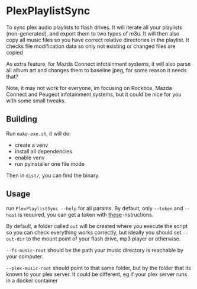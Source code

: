 # PlexPlaylistSync
To sync plex audio playlists to flash drives.
It will iterate all your playlists (non-generated), and export them to two types of m3u. It will then also copy all music files so you have correct relative directories in the playlist.
It checks file modification data so only not existing or changed files are copied

As extra feature, for Mazda Connect infotainment systems, it will also parse all album art and changes them to baseline jpeg, for some reason it needs that?

Note, it may not work for everyone, im focusing on Rockbox, Mazda Connect and Peugeot infotainment systems, but it could be nice for you with some small tweaks.

## Building
Run `make-exe.sh`, it will do:
- create a venv
- install all dependencies
- enable venv
- run pyinstaller one file mode

Then in `dist/`, you can find the binary.

## Usage
run `PlexPlaylistSync --help` for all params. 
By default, only `--token` and `--host` is required, you can get a token with [these](https://support.plex.tv/articles/204059436-finding-an-authentication-token-x-plex-token/) instructions.

By default, a folder called `out` will be created where you execute the script so you can check everything works correctly, but ideally you should set `--out-dir` to the mount point of your flash drive, mp3 player or otherwise.

`--fs-music-root` should be the path your music directory is reachable by your computer.

`--plex-music-root` should point to that same folder, but by the folder that its known to your plex server. It could be different, eg if your plex server runs in a docker container
